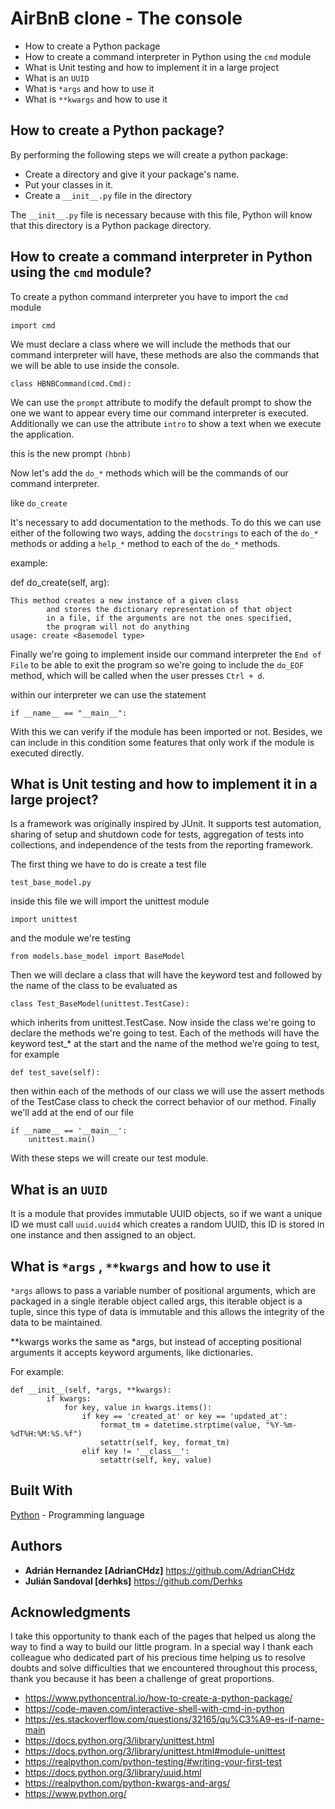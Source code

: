 # AirBnB clone - The console

- How to create a Python package
- How to create a command interpreter in Python using the `cmd` module
- What is Unit testing and how to implement it in a large project
- What is an `UUID`
- What is `*args` and how to use it
- What is `**kwargs` and how to use it



## How to create a Python package?

By performing the following steps we will create a python package:

- Create a directory and give it your package's name.
- Put your classes in it.
- Create a `__init__.py`  file in the directory

The `__init__.py` file is necessary because with this file, Python will know that this directory is a Python package directory.



## How to create a command interpreter in Python using the `cmd` module?

To create a python command interpreter you have to import the `cmd ` module 

`import cmd`

We must declare a class where we will include the methods that our command interpreter will have, these methods are also the commands that we will be able to use inside the console.

`class HBNBCommand(cmd.Cmd):`

We can use the `prompt` attribute to modify the default prompt to show the one we want to appear every time our command interpreter is executed. Additionally we can use the attribute `intro` to show a text when we execute the application.

this is the new prompt `(hbnb)`

Now let's add the `do_*` methods which will be the commands of our command interpreter.

like `do_create`

It's necessary to add documentation to the methods. To do this we can use either of the following two ways, adding the `docstrings` to each of the `do_* ` methods or adding a `help_*` method to each of the `do_*` methods.

example:

def do_create(self, arg):

```
This method creates a new instance of a given class
        and stores the dictionary representation of that object
        in a file, if the arguments are not the ones specified,
        the program will not do anything
usage: create <Basemodel type>
```

Finally we're going to implement inside our command interpreter the `End of File` to be able to exit the program so we're going to include the `do_EOF` method, which will be called when the user presses `Ctrl + d`.

within our interpreter we can use the statement

`if __name__ == "__main__":`

With this we can verify if the module has been imported or not. Besides, we can include in this condition some features that only work if the module is executed directly.



## What is Unit testing and how to implement it in a large project?

Is a framework was originally inspired by JUnit. It supports test automation, sharing of setup and shutdown code for tests, aggregation of tests into collections, and independence of the tests from the reporting framework.

The first thing we have to do is create a test file

`test_base_model.py`

inside this file we will import the unittest module

`import unittest` 

and the module we're testing

`from models.base_model import BaseModel`

Then we will declare a class that will have the keyword test and followed by the name of the class to be evaluated as 

`class Test_BaseModel(unittest.TestCase):` 

which inherits from unittest.TestCase. Now inside the class we're going to declare the methods we're going to test. Each of the methods will have the keyword test_* at the start and the name of the method we're going to test, for example 

`def test_save(self):`

then within each of the methods of our class we will use the assert methods of the TestCase class to check the correct behavior of our method. Finally we'll add at the end of our file

```
if __name__ == '__main__':
    unittest.main()
```

With these steps we will create our test module.



## What is an `UUID`

It is a module that provides immutable UUID objects, so if we want a unique ID we must call `uuid.uuid4` which creates a random UUID, this ID is stored in one instance and then assigned to an object.



## What is `*args` , `**kwargs` and how to use it

`*args` allows to pass a variable number of positional arguments, which are packaged in a single iterable object called args, this iterable object is a tuple, since this type of data is immutable and this allows the integrity of the data to be maintained.

**kwargs works the same as *args, but instead of accepting positional arguments it accepts keyword arguments, like dictionaries.

For example:

```
def __init__(self, *args, **kwargs):
        if kwargs:
            for key, value in kwargs.items():
                if key == 'created_at' or key == 'updated_at':
                    format_tm = datetime.strptime(value, "%Y-%m-%dT%H:%M:%S.%f")
                    setattr(self, key, format_tm)
                elif key != '__class__':
                    setattr(self, key, value)
```



## Built With

[Python](https://www.python.org/_(programming_language)) - Programming language



## Authors

- **Adrián Hernandez [AdrianCHdz]** https://github.com/AdrianCHdz
- **Julián Sandoval [derhks]** https://github.com/Derhks



## Acknowledgments

I take this opportunity to thank each of the pages that helped us along the way to find a way to build our little program. In a special way I thank each colleague who dedicated part of his precious time helping us to resolve doubts and solve difficulties that we encountered throughout this process, thank you because it has been a challenge of great proportions.

- https://www.pythoncentral.io/how-to-create-a-python-package/
- https://code-maven.com/interactive-shell-with-cmd-in-python
- https://es.stackoverflow.com/questions/32165/qu%C3%A9-es-if-name-main
- https://docs.python.org/3/library/unittest.html
- https://docs.python.org/3/library/unittest.html#module-unittest
- https://realpython.com/python-testing/#writing-your-first-test
- https://docs.python.org/3/library/uuid.html
- https://realpython.com/python-kwargs-and-args/
- https://www.python.org/
